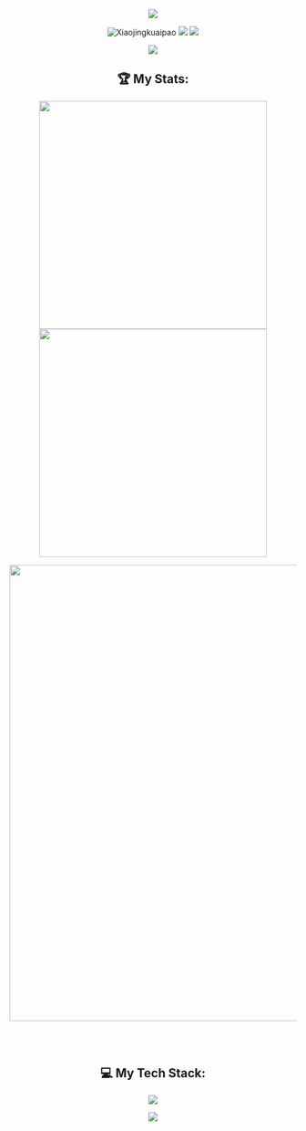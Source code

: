 <!-- https://github.com/kyechan99/capsule-render -->
<p align="center">
<img src="https://capsule-render.vercel.app/api?type=waving&color=timeGradient&height=300&&section=header&text=HI%20THERE!&fontSize=90&fontAlign=50&fontAlignY=30&desc=I'm%20Zhijing%20Xin!%20Undergraduate%20of%20Chongqing%20University！&descAlign=50&descSize=30&descAlignY=60&animation=twinkling">
</p>
<p align="center">
 <img src="https://komarev.com/ghpvc/?username=Xiaojingkuaipao&label=Profile%20views&color=0e75b6&style=flat" alt="Xiaojingkuaipao" /> 
 <a href="https://github.com/Xiaojingkuaipao"><img src="https://img.shields.io/badge/GitHub-Xiaojingkuaipao-blue?logo=github" /></a>
 <a href="[https://space.bilibili.com/51801271](https://space.bilibili.com/518012715)"><img src="https://img.shields.io/badge/哔哩哔哩-小竞快跑-pink?logo=bilibili" /></a>
</p>
<!-- https://github.com/DenverCoder1/readme-typing-svg -->
<p align="center">
<img src="https://readme-typing-svg.demolab.com?font=Orbitron&size=25&pause=1000&center=true&vCenter=true&random=false&width=600&lines=Welcome+to+my+GitHub+profile+page!;I+am+super+obsessed+with+deep+learning!" />
</p>

<h2 align="center">🏆 My Stats:</h2>
<p align="center">
<!-- https://github.com/anuraghazra/github-readme-stats -->
<img align="center" width="400" src="https://github-readme-stats.vercel.app/api?username=Xiaojingkuaipao&theme=transparent&include_all_commits=true&show_icons=true&hide_border=true" />
<!-- https://github.com/DenverCoder1/github-readme-streak-stats -->
<img align="center" width="400" src="https://streak-stats.demolab.com?user=Xiaojingkuaipao&theme=transparent&date_format=%5BY.%5Dn.j&hide_border=true" />
<br/>
<!-- https://github.com/Ashutosh00710/github-readme-activity-graph -->
<p align='center'>
 <img width="800" src="https://github-readme-activity-graph.vercel.app/graph?username=Xiaojingkuaipao&theme=github-compact&hide_border=true&area=true">

</p>

 
<br/>
<!-- https://github.com/anuraghazra/github-readme-stats -->
<!-- https://github.com/anuraghazra/github-readme-stats -->
<br/>

<h2 align="center">💻 My Tech Stack:</h2>
<div align="center">
    <img src="https://skillicons.dev/icons?i=py,pytorch,sklearn,c,cpp,md,matlab,vue,ubuntu,perl,git&theme=dark" />
</div>
</p>
 
<!-- https://github.com/badges/shields -->
<p align="center">
<!-- <a href="https://github.com/Xiaojingkuaipao"><img src="https://img.shields.io/badge/GitHub-Xiaojingkuaipao-blue?logo=github" /></a>
<a href="https://space.bilibili.com/51801271)"><img src="https://img.shields.io/badge/哔哩哔哩-小竞快跑-pink?logo=bilibili" /></a> -->
<!-- <img src="https://img.shields.io/badge/QQ-2951256653-green?logo=tencentqq" /> -->
<!-- https://github.com/antonkomarev/github-profile-views-counter -->
<!-- <img src="https://komarev.com/ghpvc/?username=Xiaojingkuaipao&abbreviated=true&color=yellow" /> -->
<!-- </p> -->


 
<!-- https://github.com/kyechan99/capsule-render -->
<p align="center">
<img src="https://capsule-render.vercel.app/api?type=waving&color=timeGradient&height=300&&section=footer&text=THE%20END!&fontSize=90&fontAlign=50&fontAlignY=70&desc=Hope%20your%20program%20is%20bug-free!&descAlign=50&descSize=30&descAlignY=40&animation=twinkling">
</p>
